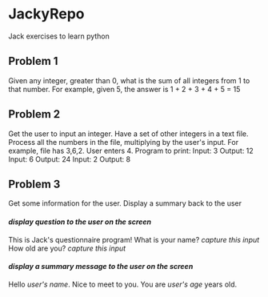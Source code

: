 # JackyRepo
Jack exercises to learn python

## Problem 1
Given any integer, greater than 0, what is the sum of all integers from 1 to that number.
For example, given 5, the answer is 1 + 2 + 3 + 4 + 5 = 15

## Problem 2
Get the user to input an integer.  Have a set of other integers in a text file.
Process all the numbers in the file, multiplying by the user's input.
For example, file has 3,6,2.  User enters 4.  Program to print:
Input: 3  Output: 12
Input: 6  Output: 24
Input: 2  Output: 8

## Problem 3
Get some information for the user.  Display a summary back to the user
      
#### *display question to the user on the screen* 
This is Jack's questionnaire program!
What is your name? *capture this input*  
How old are you? *capture this input*  

#### *display a summary message to the user on the screen*
Hello *user's name*.  Nice to meet to you. You are *user's age* years old.